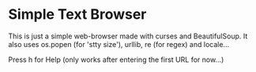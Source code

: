 Simple Text Browser
===================

This is just a simple web-browser made with curses and BeautifulSoup.
It also uses os.popen (for 'stty size'), urllib, re (for regex) and locale...

Press h for Help
(only works after entering the first URL for now...)
